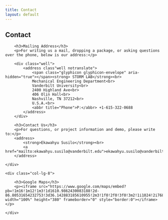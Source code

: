 ```yaml
---
title: Contact
layout: default
---
```


<div class="row">
	<div class="col-lg-12">
		<h2>Contact</h2>
	</div>
</div>

<div class="row">
	<div class="col-lg-4">
		
		<h3>Mailing Address</h3>
		<p>For writing us a mail, dropping a package, or asking questions over the phone, below is our address:</p>

		<div class="well">
			<address class"well notranslate">
				<span class="glyphicon glyphicon-envelope" aria-hidden="true"></span><strong> STORM LAB</strong><br>
				Mechanical Engineering Department<br>
				Vanderbilt University<br>
				2400 Highland Ave<br>
				406 Olin Hall<br>
				Nashville, TN 37212<br>
				U.S.A.<br>
				<abbr title="Phone">P:</abbr> +1-615-322-0688
			</address>
		</div>

		<h3>Contact Us</h3>
		<p>For questions, or project information and demo, please write to:</p>
		<address>
			<strong>Ekawahyu Susilo</strong><br>
			<a href="mailto:ekawahyu.susilo@vanderbilt.edu">ekawahyu.susilo@vanderbilt.edu</a>
		</address>

	</div>
	
	<div class="col-lg-8">

		<h3>Google Maps</h3>
		<p><iframe src="https://www.google.com/maps/embed?pb=!1m16!1m12!1m3!1d1610.9862430083188!2d-86.80531654232753!3d36.142883185610955!2m3!1f0!2f0!3f0!3m2!1i1024!2i768!4f13.1!2m1!1s2400+Highland+Ave%2C+Nashville%2C+TN+37212!5e0!3m2!1sen!2sus!4v1428286075691" width="100%" height="380" frameborder="0" style="border:0"></iframe></p>

	</div>
</div>
